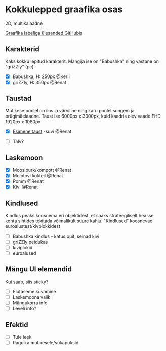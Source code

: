 # Kokkulepped graafika osas

2D, multikalaadne

[Graafika labeliga ülesanded GitHubis](https://github.com/tluhk/rif21-MM-praktika-2/issues?q=label%3AGraafika+)

## Karakterid

Kaks kokku lepitud karakterit. Mängija ise on "Babushka" ning vastane on "griZZly" (pc). 

- [x] Babushka, H: 250px @Kerli
- [x] griZZly, H: 350px @Renat

## Taustad

Mutikese poolel on ilus ja värviline ning karu poolel süngem ja prügimäelaadne.
Taust ise 6000px x 3000px, kuid kaadris olev vaade FHD 1920px x 1080px

- [x] [Esimene taust](https://github.com/tluhk/rif21-MM-praktika-2/blob/master/Kujunduselemendid/Taust/Map_01.png) -suvi @Renat  
- [ ] Talv? 


## Laskemoon 
- [x] Moosipurk/kompott @Renat
- [x] Molotovi kokteil @Renat
- [x] Pomm @Renat
- [x] Kivi @Renat

## Kindlused 

Kindlus peaks koosnema eri objektidest, et saaks strateegiliselt heasse kohta sihtides tekitada võimalikult suure kahju. "Kindlused" koosnevad euroalustest/kivplokkidest

- [ ] Babushka kindlus - katus puit, seinad kivi   
- [ ] griZZly peidukas
- [ ] kiviplokid
- [ ] euroalused

## Mängu UI elemendid 

Kui saab, siis sticky?

- [ ] Elutaseme kuvamine
- [ ] Laskemoona valik
- [ ] Mängukorra info
- [ ] Leveli info? 

## Efektid 

- [ ] Tule leek 
- [ ] Ragulka mutikesele/sukapüksid  
